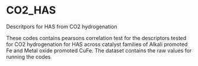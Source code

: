 # CO2_HAS
Descritpors for HAS from CO2 hydrogenation

These codes contains pearsons correlation test for the descriptors tested for CO2 hydrogenation for HAS across catalyst families of Alkali promoted Fe and Metal oxide promoted CuFe. 
The dataset contains the raw values for running the codes

